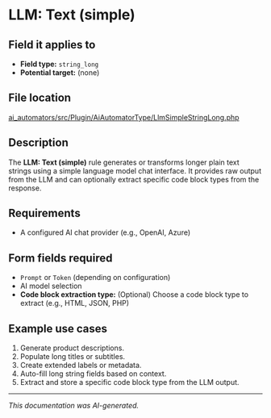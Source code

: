 # LLM: Text (simple)

## Field it applies to

- **Field type:** `string_long`
- **Potential target:** (none)

## File location

[ai_automators/src/Plugin/AiAutomatorType/LlmSimpleStringLong.php](https://git.drupalcode.org/project/ai/-/blob/1.2.x/modules/ai_automators/src/Plugin/AiAutomatorType/LlmSimpleStringLong.php?ref_type=heads)

## Description

The **LLM: Text (simple)** rule generates or transforms longer plain text strings using a simple language model chat interface.
It provides raw output from the LLM and can optionally extract specific code block types from the response.

## Requirements

- A configured AI chat provider (e.g., OpenAI, Azure)

## Form fields required

- `Prompt` or `Token` (depending on configuration)
- AI model selection
- **Code block extraction type:** (Optional) Choose a code block type to extract (e.g., HTML, JSON, PHP)

## Example use cases

1. Generate product descriptions.
2. Populate long titles or subtitles.
3. Create extended labels or metadata.
4. Auto-fill long string fields based on context.
5. Extract and store a specific code block type from the LLM output.

---

*This documentation was AI-generated.*
